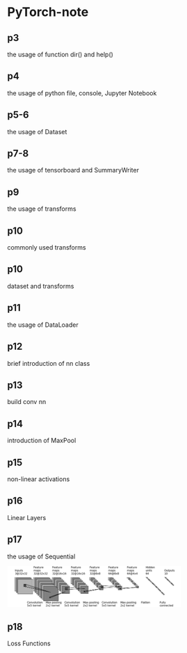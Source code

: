 # PyTorch-note

## p3
the usage of function dir() and help()

## p4
the usage of python file, console, Jupyter Notebook

## p5-6
the usage of Dataset

## p7-8
the usage of tensorboard and SummaryWriter

## p9
the usage of transforms

## p10
commonly used transforms

## p10
dataset and transforms

## p11
the usage of DataLoader

## p12
brief introduction of nn class

## p13
build conv nn

## p14
introduction of MaxPool

## p15
non-linear activations

## p16
Linear Layers

## p17
the usage of Sequential

<img src="assets/Structure-of-CIFAR10-quick-model.png" alt="Structure-of-CIFAR10-quick-model" width="400">
 
## p18
Loss Functions
